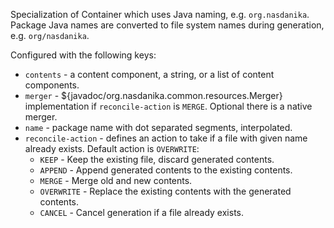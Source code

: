 Specialization of Container which uses Java naming, e.g. ``org.nasdanika``. 
Package Java names are converted to file system names during generation, e.g. ``org/nasdanika``.

Configured with the following keys:

* ``contents`` - a content component, a string, or a list of content components.
* ``merger`` - ${javadoc/org.nasdanika.common.resources.Merger} implementation if ``reconcile-action`` is ``MERGE``. Optional there is a native merger.
* ``name`` - package name with dot separated segments, interpolated.
* ``reconcile-action`` - defines an action to take if a file with given name already exists. Default action is ``OVERWRITE``:
    * ``KEEP`` - Keep the existing file, discard generated contents.
    * ``APPEND`` - Append generated contents to the existing contents.
    * ``MERGE`` - Merge old and new contents. 
    * ``OVERWRITE`` - Replace the existing contents with the generated contents.
    * ``CANCEL`` -  Cancel generation if a file already exists.
 